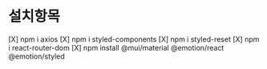 # 설치항목

[X] npm i axios
[X] npm i styled-components
[X] npm i styled-reset
[X] npm i react-router-dom
[X] npm install @mui/material @emotion/react @emotion/styled